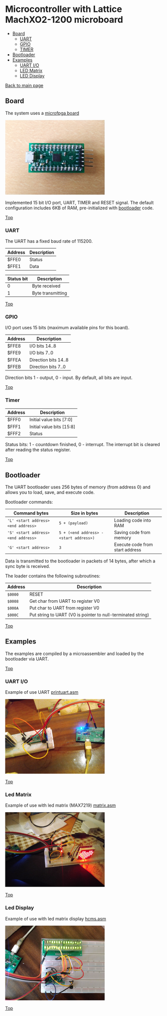 # Microcontroller with Lattice MachXO2-1200 microboard

* [Board](#board)
  * [UART](#uart)
  * [GPIO](#gpio)
  * [TIMER](#timer)
* [Bootloader](#bootloader)
* [Examples](#examples)
  * [UART I/O](#uart-io)
  * [LED Matrix](#led-matrix)
  * [LED Display](#led-display)
  
[Back to main page](..)

## Board

The system uses a [microfpga board](https://github.com/pdaxrom/microfpga-demo)

<img src="microfpga.jpg" width="320" />

Implemented 15 bit I/O port, UART, TIMER and RESET signal. The default configuration includes 6KB of RAM, pre-initialized with [bootloader](#bootloader) code.

[Top](#microcontroller-with-lattice-machxo2-1200)

### UART

The UART has a fixed baud rate of 115200.

Address | Description
-|-
$FFE0|Status
$FFE1|Data

Status bit | Description
-|-
0|Byte received
1|Byte transmitting

[Top](#microcontroller-with-lattice-machxo2-1200)

### GPIO

I/O port uses 15 bits (maximum available pins for this board).

Address | Description
-|-
$FFE8|I/O bits 14..8
$FFE9|I/O bits 7..0
$FFEA|Direction bits 14..8
$FFEB|Direction bits 7..0

Direction bits 1 - output, 0 - input. By default, all bits are input.

[Top](#microcontroller-with-lattice-machxo2-1200)

### Timer

Address | Description
-|-
$FFF0|Initial value bits [7:0]
$FFF1|Initial value bits [15:8]
$FFF2|Status

Status bits: 1 - countdown finished, 0 - interrupt.
The interrupt bit is cleared after reading the status register.

[Top](#microcontroller-with-lattice-machxo2-1200)

## Bootloader

The UART bootloader uses 256 bytes of memory (from address 0) and allows you to load, save, and execute code.

Bootloader commands:

Command bytes | Size in bytes | Description
-|-|-
`'L' <start address> <end address>`|`5 + (payload)`|Loading code into RAM
`'S' <start address> <end address>`|`5 + (<end address> - <start address>)`|Saving code from memory
`'G' <start address>`|`3`|Execute code from start address

Data is transmitted to the bootloader in packets of 14 bytes, after which a sync byte is received.

The loader contains the following subroutines:

Address | Description
-|-
`$0000`|RESET
`$0008`|Get char from UART to register V0
`$000A`|Put char to UART from register V0
`$000C`|Put string to UART (V0 is pointer to null-terminated string)

[Top](#microcontroller-with-lattice-machxo2-1200)

## Examples

The examples are compiled by a microassembler and loaded by the bootloader via UART.

[Top](#microcontroller-with-lattice-machxo2-1200)

### UART I/O

Example of use UART [printuart.asm](../asm/examples/printuart.asm)

<img src="uart.jpg" width="320" />

[Top](#microcontroller-with-lattice-machxo2-1200)

### Led Matrix

Example of use with led matrix (MAX7219) [matrix.asm](../asm/examples/matrix.asm)

<img src="matrix.jpg" width="320" />

[Top](#microcontroller-with-lattice-machxo2-1200)

### Led Display

Example of use with led matrix display [hcms.asm](../asm/examples/hcms.asm)

<img src="hcms.jpg" width="320" />

[Top](#microcontroller-with-lattice-machxo2-1200)
